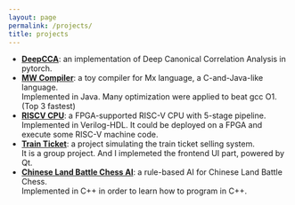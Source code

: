 ```yaml
---
layout: page
permalink: /projects/
title: projects
---
```

* **[DeepCCA](https://github.com/Michaelvll/DeepCCA)**: an implementation of Deep Canonical Correlation Analysis in pytorch.
* **[MW Compiler](https://www.github.com/Michaelvll/MWCompiler)**: a toy compiler for Mx language, a C-and-Java-like language.  
  Implemented in Java. Many optimization were applied to beat gcc O1.(Top 3 fastest)
* **[RISCV CPU](https://www.github.com/Michaelvll/RISCV_CPU)**: a FPGA-supported RISC-V CPU with 5-stage pipeline.  
  Implemented in Verilog-HDL. It could be deployed on a FPGA and execute some RISC-V machine code.
* **[Train Ticket](https://www.github.com/TimerChen/TrainTickets)**: a project simulating the train ticket selling system.  
  It is a group project. And I implemeted the frontend UI part, powered by Qt.
* **[Chinese Land Battle Chess AI](https://www.github.com/Michaelvll/Chinese-Land-Battle-Chess-AI)**: a rule-based AI for Chinese Land Battle Chess.  
  Implemented in C++ in order to learn how to program in C++.